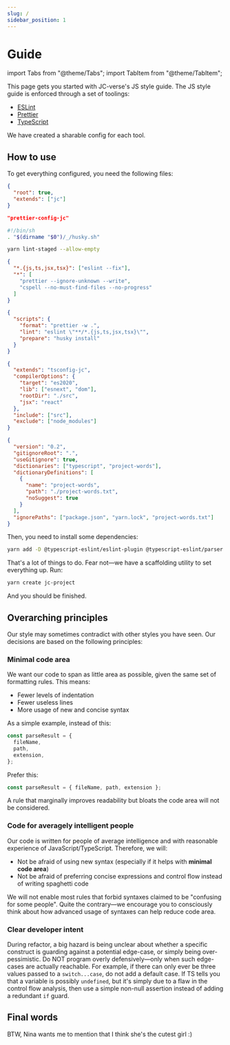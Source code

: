 ```yaml
---
slug: /
sidebar_position: 1
---
```


# Guide

import Tabs from "@theme/Tabs"; import TabItem from "@theme/TabItem";

This page gets you started with JC-verse's JS style guide. The JS style guide is enforced through a set of toolings:

- [ESLint](https://eslint.org/)
- [Prettier](https://prettier.io/)
- [TypeScript](https://www.typescriptlang.org/)

We have created a sharable config for each tool.

## How to use

To get everything configured, you need the following files:

<Tabs>
<TabItem value=".eslintrc">

```json title=".eslintrc"
{
  "root": true,
  "extends": ["jc"]
}
```

</TabItem>
<TabItem value=".prettierrc">

```json title=".prettierrc"
"prettier-config-jc"
```

</TabItem>
<TabItem value=".husky/pre-commit">

```bash title=".husky/pre-commit"
#!/bin/sh
. "$(dirname "$0")/_/husky.sh"

yarn lint-staged --allow-empty
```

</TabItem>
<TabItem value=".lintstagedrc.json">

```json title=".lintstagedrc.json"
{
  "*.{js,ts,jsx,tsx}": ["eslint --fix"],
  "*": [
    "prettier --ignore-unknown --write",
    "cspell --no-must-find-files --no-progress"
  ]
}
```

</TabItem>
<TabItem value="package.json">

```json
{
  "scripts": {
    "format": "prettier -w .",
    "lint": "eslint \"**/*.{js,ts,jsx,tsx}\"",
    "prepare": "husky install"
  }
}
```

</TabItem>
<TabItem value="tsconfig.json">

```json title="tsconfig.json"
{
  "extends": "tsconfig-jc",
  "compilerOptions": {
    "target": "es2020",
    "lib": ["esnext", "dom"],
    "rootDir": "./src",
    "jsx": "react"
  },
  "include": ["src"],
  "exclude": ["node_modules"]
}
```

</TabItem>
<TabItem value=".cspell.json">

```json title=".cspell.json"
{
  "version": "0.2",
  "gitignoreRoot": ".",
  "useGitignore": true,
  "dictionaries": ["typescript", "project-words"],
  "dictionaryDefinitions": [
    {
      "name": "project-words",
      "path": "./project-words.txt",
      "noSuggest": true
    }
  ],
  "ignorePaths": ["package.json", "yarn.lock", "project-words.txt"]
}
```

</TabItem>
</Tabs>

Then, you need to install some dependencies:

```bash
yarn add -D @typescript-eslint/eslint-plugin @typescript-eslint/parser cspell eslint eslint-config-jc eslint-plugin-header eslint-plugin-import eslint-plugin-jsx-a11y eslint-plugin-react eslint-plugin-react-hooks husky lint-staged prettier prettier-config-jc tsconfig-jc typescript
```

That's a lot of things to do. Fear not—we have a scaffolding utility to set everything up. Run:

```bash
yarn create jc-project
```

And you should be finished.

## Overarching principles

Our style may sometimes contradict with other styles you have seen. Our decisions are based on the following principles:

### Minimal code area

We want our code to span as little area as possible, given the same set of formatting rules. This means:

- Fewer levels of indentation
- Fewer useless lines
- More usage of new and concise syntax

As a simple example, instead of this:

```ts
const parseResult = {
  fileName,
  path,
  extension,
};
```

Prefer this:

```ts
const parseResult = { fileName, path, extension };
```

A rule that marginally improves readability but bloats the code area will not be considered.

### Code for averagely intelligent people

Our code is written for people of average intelligence and with reasonable experience of JavaScript/TypeScript. Therefore, we will:

- Not be afraid of using new syntax (especially if it helps with **minimal code area**)
- Not be afraid of preferring concise expressions and control flow instead of writing spaghetti code

We will not enable most rules that forbid syntaxes claimed to be "confusing for some people". Quite the contrary—we encourage you to consciously think about how advanced usage of syntaxes can help reduce code area.

### Clear developer intent

During refactor, a big hazard is being unclear about whether a specific construct is guarding against a potential edge-case, or simply being over-pessimistic. Do NOT program overly defensively—only when such edge-cases are actually reachable. For example, if there can only ever be three values passed to a `switch...case`, do not add a default case. If TS tells you that a variable is possibly `undefined`, but it's simply due to a flaw in the control flow analysis, then use a simple non-null assertion instead of adding a redundant `if` guard.

## Final words

BTW, Nina wants me to mention that I think she's the cutest girl :)
